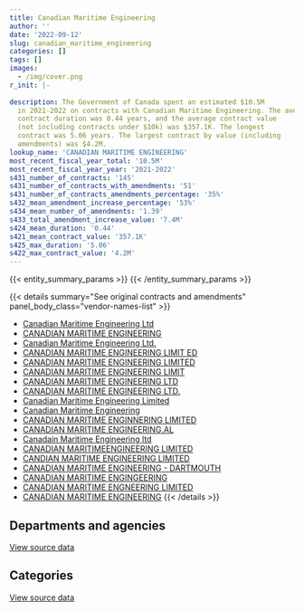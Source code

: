 ```yaml
---
title: Canadian Maritime Engineering
author: ''
date: '2022-09-12'
slug: canadian_maritime_engineering
categories: []
tags: []
images:
  - /img/cover.png
r_init: |-
  
description: The Government of Canada spent an estimated $10.5M
  in 2021-2022 on contracts with Canadian Maritime Engineering. The average
  contract duration was 0.44 years, and the average contract value
  (not including contracts under $10k) was $357.1K. The longest
  contract was 5.06 years. The largest contract by value (including
  amendments) was $4.2M.
lookup_name: 'CANADIAN MARITIME ENGINEERING'
most_recent_fiscal_year_total: '10.5M'
most_recent_fiscal_year_year: '2021-2022'
s431_number_of_contracts: '145'
s431_number_of_contracts_with_amendments: '51'
s431_number_of_contracts_amendments_percentage: '35%'
s432_mean_amendment_increase_percentage: '53%'
s434_mean_number_of_amendments: '1.39'
s433_total_amendment_increase_value: '7.4M'
s424_mean_duration: '0.44'
s421_mean_contract_value: '357.1K'
s425_max_duration: '5.06'
s422_max_contract_value: '4.2M'
---
```


<script src="/rmarkdown-libs/htmlwidgets/htmlwidgets.js"></script>
<link href="/rmarkdown-libs/datatables-css/datatables-crosstalk.css" rel="stylesheet" />
<script src="/rmarkdown-libs/datatables-binding/datatables.js"></script>
<script src="/rmarkdown-libs/jquery/jquery-3.6.0.min.js"></script>
<link href="/rmarkdown-libs/dt-core-bootstrap/css/dataTables.bootstrap.min.css" rel="stylesheet" />
<link href="/rmarkdown-libs/dt-core-bootstrap/css/dataTables.bootstrap.extra.css" rel="stylesheet" />
<script src="/rmarkdown-libs/dt-core-bootstrap/js/jquery.dataTables.min.js"></script>
<script src="/rmarkdown-libs/dt-core-bootstrap/js/dataTables.bootstrap.min.js"></script>
<link href="/rmarkdown-libs/crosstalk/css/crosstalk.min.css" rel="stylesheet" />
<script src="/rmarkdown-libs/crosstalk/js/crosstalk.min.js"></script>
<script src="/rmarkdown-libs/htmlwidgets/htmlwidgets.js"></script>
<link href="/rmarkdown-libs/datatables-css/datatables-crosstalk.css" rel="stylesheet" />
<script src="/rmarkdown-libs/datatables-binding/datatables.js"></script>
<script src="/rmarkdown-libs/jquery/jquery-3.6.0.min.js"></script>
<link href="/rmarkdown-libs/dt-core-bootstrap/css/dataTables.bootstrap.min.css" rel="stylesheet" />
<link href="/rmarkdown-libs/dt-core-bootstrap/css/dataTables.bootstrap.extra.css" rel="stylesheet" />
<script src="/rmarkdown-libs/dt-core-bootstrap/js/jquery.dataTables.min.js"></script>
<script src="/rmarkdown-libs/dt-core-bootstrap/js/dataTables.bootstrap.min.js"></script>
<link href="/rmarkdown-libs/crosstalk/css/crosstalk.min.css" rel="stylesheet" />
<script src="/rmarkdown-libs/crosstalk/js/crosstalk.min.js"></script>

{{< entity_summary_params >}}
{{< /entity_summary_params >}}

{{< details summary="See original contracts and amendments" panel_body_class="vendor-names-list" >}}
- [Canadian Maritime Engineering Ltd](https://search.open.canada.ca/en/ct/?sort=contract_value_f%20desc&page=1&search_text=%22Canadian%20Maritime%20Engineering%20Ltd%22)
- [CANADIAN MARITIME ENGINEERING](https://search.open.canada.ca/en/ct/?sort=contract_value_f%20desc&page=1&search_text=%22CANADIAN%20MARITIME%20ENGINEERING%22)
- [Canadian Maritime Engineering Ltd.](https://search.open.canada.ca/en/ct/?sort=contract_value_f%20desc&page=1&search_text=%22Canadian%20Maritime%20Engineering%20Ltd.%22)
- [CANADIAN MARITIME ENGINEERING LIMIT ED](https://search.open.canada.ca/en/ct/?sort=contract_value_f%20desc&page=1&search_text=%22CANADIAN%20MARITIME%20ENGINEERING%20LIMIT%20ED%22)
- [CANADIAN MARITIME ENGINEERING LIMITED](https://search.open.canada.ca/en/ct/?sort=contract_value_f%20desc&page=1&search_text=%22CANADIAN%20MARITIME%20ENGINEERING%20LIMITED%22)
- [CANADIAN MARITIME ENGINEERING LIMIT](https://search.open.canada.ca/en/ct/?sort=contract_value_f%20desc&page=1&search_text=%22CANADIAN%20MARITIME%20ENGINEERING%20LIMIT%22)
- [CANADIAN MARITIME ENGINEERING LTD](https://search.open.canada.ca/en/ct/?sort=contract_value_f%20desc&page=1&search_text=%22CANADIAN%20MARITIME%20ENGINEERING%20LTD%22)
- [CANADIAN MARITIME ENGINEERING LTD.](https://search.open.canada.ca/en/ct/?sort=contract_value_f%20desc&page=1&search_text=%22CANADIAN%20MARITIME%20ENGINEERING%20LTD.%22)
- [Canadian Maritime Engineering Limited](https://search.open.canada.ca/en/ct/?sort=contract_value_f%20desc&page=1&search_text=%22Canadian%20Maritime%20Engineering%20Limited%22)
- [Canadian Maritime Engineering](https://search.open.canada.ca/en/ct/?sort=contract_value_f%20desc&page=1&search_text=%22Canadian%20Maritime%20Engineering%22)
- [CANADIAN MARITIME ENGINNERING LIMITED](https://search.open.canada.ca/en/ct/?sort=contract_value_f%20desc&page=1&search_text=%22CANADIAN%20MARITIME%20ENGINNERING%20LIMITED%22)
- [CANADIAN MARITIME ENGINEERING.AL](https://search.open.canada.ca/en/ct/?sort=contract_value_f%20desc&page=1&search_text=%22CANADIAN%20MARITIME%20ENGINEERING.AL%22)
- [Canadain Maritime Engineering ltd](https://search.open.canada.ca/en/ct/?sort=contract_value_f%20desc&page=1&search_text=%22Canadain%20Maritime%20Engineering%20ltd%22)
- [CANADIAN MARITIMEENGINEERING LIMITED](https://search.open.canada.ca/en/ct/?sort=contract_value_f%20desc&page=1&search_text=%22CANADIAN%20MARITIMEENGINEERING%20LIMITED%22)
- [CANDIAN MARITIME ENGINEERING LIMITED](https://search.open.canada.ca/en/ct/?sort=contract_value_f%20desc&page=1&search_text=%22CANDIAN%20MARITIME%20ENGINEERING%20LIMITED%22)
- [CANADIAN MARITIME ENGINEERING - DARTMOUTH](https://search.open.canada.ca/en/ct/?sort=contract_value_f%20desc&page=1&search_text=%22CANADIAN%20MARITIME%20ENGINEERING%20-%20DARTMOUTH%22)
- [CANADIAN MARITIME ENGINGEERING](https://search.open.canada.ca/en/ct/?sort=contract_value_f%20desc&page=1&search_text=%22CANADIAN%20MARITIME%20ENGINGEERING%22)
- [CANADIAN MARITIME ENGNEERING LIMITED](https://search.open.canada.ca/en/ct/?sort=contract_value_f%20desc&page=1&search_text=%22CANADIAN%20MARITIME%20ENGNEERING%20LIMITED%22)
- [CANADIAN MARITIME ENGINEERING](https://search.open.canada.ca/en/ct/?sort=contract_value_f%20desc&page=1&search_text=%22CANADIAN%20%20MARITIME%20ENGINEERING%22)
{{< /details >}}

## Departments and agencies

<div id="htmlwidget-1" style="width:100%;height:auto;" class="datatables html-widget"></div>
<script type="application/json" data-for="htmlwidget-1">{"x":{"style":"bootstrap","filter":"none","vertical":false,"data":[["<a href=\"/departments/cbsa-asfc/\">Canada Border Services Agency<\/a>","<a href=\"/departments/dfo-mpo/\">Fisheries and Oceans Canada<\/a>","<a href=\"/departments/dnd-mdn/\">National Defence<\/a>","<a href=\"/departments/rcmp-grc/\">Royal Canadian Mounted Police<\/a>","<a href=\"/departments/tc/\">Transport Canada<\/a>"],[null,5030616.56,986023.65,31615.5,2859977.77],[4151070.39,3967993.95,1149968.76,14375,1485715.94],[null,8255083.01,886405,127424,95342.43],[null,9432449.66,678235.11,344389.18,null]],"container":"<table class=\"table table-striped table-hover row-border order-column display\">\n  <thead>\n    <tr>\n      <th>Department<\/th>\n      <th>2018-2019<\/th>\n      <th>2019-2020<\/th>\n      <th>2020-2021<\/th>\n      <th>2021-2022<\/th>\n    <\/tr>\n  <\/thead>\n<\/table>","options":{"order":[[4,"desc"]],"pageLength":10,"autoWidth":true,"columnDefs":[{"targets":1,"render":"function(data, type, row, meta) {\n    return type !== 'display' ? data : DTWidget.formatCurrency(data, \"$\", 2, 3, \",\", \".\", true, null);\n  }"},{"targets":2,"render":"function(data, type, row, meta) {\n    return type !== 'display' ? data : DTWidget.formatCurrency(data, \"$\", 2, 3, \",\", \".\", true, null);\n  }"},{"targets":3,"render":"function(data, type, row, meta) {\n    return type !== 'display' ? data : DTWidget.formatCurrency(data, \"$\", 2, 3, \",\", \".\", true, null);\n  }"},{"targets":4,"render":"function(data, type, row, meta) {\n    return type !== 'display' ? data : DTWidget.formatCurrency(data, \"$\", 2, 3, \",\", \".\", true, null);\n  }"},{"width":"16%","targets":[1,2,3,4]},{"className":"dt-right","targets":[1,2,3,4]}],"orderClasses":false}},"evals":["options.columnDefs.0.render","options.columnDefs.1.render","options.columnDefs.2.render","options.columnDefs.3.render"],"jsHooks":[]}</script>
<p class="text-right">
<a href="https://github.com/GoC-Spending/contracts-data/tree/main/data/out/vendors/canadian_maritime_engineering/summary_by_fiscal_year_by_department.csv" class="source-data-link btn btn-link">View source data</a>
</p>

## Categories

<div id="htmlwidget-2" style="width:100%;height:auto;" class="datatables html-widget"></div>
<script type="application/json" data-for="htmlwidget-2">{"x":{"style":"bootstrap","filter":"none","vertical":false,"data":[["<a href=\"/categories/facilities_and_construction/\">Facilities and construction<\/a>","<a href=\"/categories/defence/\">Defence<\/a>","<a href=\"/categories/professional_services/\">Professional services<\/a>","<a href=\"/categories/transportation_and_logistics/\">Transportation and logistics<\/a>","<a href=\"/categories/industrial_products_and_services/\">Industrial products and services<\/a>"],[188665.06,765532.49,34726.81,7872918.12,46391],[95573.2,1022161.85,4151070.39,5468084.89,32233.7],[null,886405,24984.77,7564863.23,888001.43],[2268020.2,678235.11,93607.84,5698764.93,1716445.87]],"container":"<table class=\"table table-striped table-hover row-border order-column display\">\n  <thead>\n    <tr>\n      <th>Category<\/th>\n      <th>2018-2019<\/th>\n      <th>2019-2020<\/th>\n      <th>2020-2021<\/th>\n      <th>2021-2022<\/th>\n    <\/tr>\n  <\/thead>\n<\/table>","options":{"order":[[4,"desc"]],"dom":"t","pageLength":30,"autoWidth":true,"columnDefs":[{"targets":1,"render":"function(data, type, row, meta) {\n    return type !== 'display' ? data : DTWidget.formatCurrency(data, \"$\", 2, 3, \",\", \".\", true, null);\n  }"},{"targets":2,"render":"function(data, type, row, meta) {\n    return type !== 'display' ? data : DTWidget.formatCurrency(data, \"$\", 2, 3, \",\", \".\", true, null);\n  }"},{"targets":3,"render":"function(data, type, row, meta) {\n    return type !== 'display' ? data : DTWidget.formatCurrency(data, \"$\", 2, 3, \",\", \".\", true, null);\n  }"},{"targets":4,"render":"function(data, type, row, meta) {\n    return type !== 'display' ? data : DTWidget.formatCurrency(data, \"$\", 2, 3, \",\", \".\", true, null);\n  }"},{"width":"16%","targets":[1,2,3,4]},{"className":"dt-right","targets":[1,2,3,4]}],"orderClasses":false,"lengthMenu":[10,25,30,50,100]}},"evals":["options.columnDefs.0.render","options.columnDefs.1.render","options.columnDefs.2.render","options.columnDefs.3.render"],"jsHooks":[]}</script>
<p class="text-right">
<a href="https://github.com/GoC-Spending/contracts-data/tree/main/data/out/vendors/canadian_maritime_engineering/summary_by_fiscal_year_by_category.csv" class="source-data-link btn btn-link">View source data</a>
</p>
